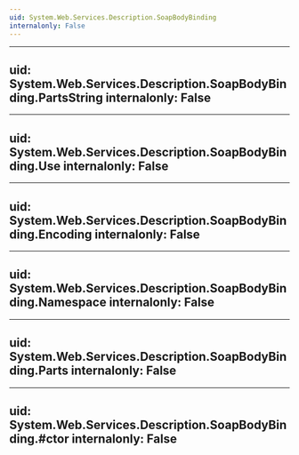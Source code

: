 ```yaml
---
uid: System.Web.Services.Description.SoapBodyBinding
internalonly: False
---
```


---
uid: System.Web.Services.Description.SoapBodyBinding.PartsString
internalonly: False
---

---
uid: System.Web.Services.Description.SoapBodyBinding.Use
internalonly: False
---

---
uid: System.Web.Services.Description.SoapBodyBinding.Encoding
internalonly: False
---

---
uid: System.Web.Services.Description.SoapBodyBinding.Namespace
internalonly: False
---

---
uid: System.Web.Services.Description.SoapBodyBinding.Parts
internalonly: False
---

---
uid: System.Web.Services.Description.SoapBodyBinding.#ctor
internalonly: False
---

